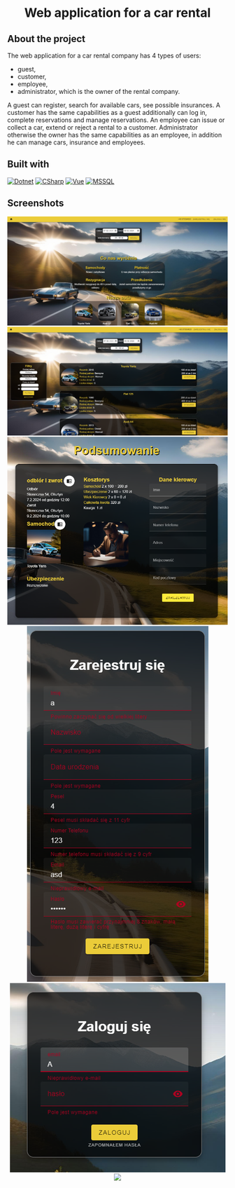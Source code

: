 <div>
  <h1 align="center">
    Web application for a car rental
  </h1>
  <h2> About the project</h2>
  <p>
    The web application for a car rental company has 4 types of users: 
  <ul>
    <li>guest,</li>
    <li>customer,</li>
    <li>employee,</li>
    <li>administrator, which is the owner of the rental company. </li>
  </ul>
  A guest can register, search for available cars, see possible insurances. A customer has the same capabilities as a guest additionally can log in, complete reservations and manage reservations. An employee can issue or collect a car, extend or reject a rental to a customer. Administrator otherwise the owner has the same capabilities as an employee, in addition he can manage cars, insurance and employees.
  </p>
  
  <h2 align="left">
    Built with
  </h2>
</div>


 [![Dotnet][DotnetCore]][Dotnet-url]
 [![CSharp][CSharpLogo]][CSharp-url] 
 [![Vue][Vue.js]][Vue-url] 
 [![MSSQL][MSSQLServer]][MSSQLServer-url]

[DotnetCore]: https://img.shields.io/badge/.NET_Core-5C2D91?style=for-the-badge&logo=.net&logoColor=white
[Dotnet-url]: https://learn.microsoft.com/en-us/aspnet/core/?view=aspnetcore-7.0
[Vue.js]: https://img.shields.io/badge/Vue.js-35495E?style=for-the-badge&logo=vuedotjs&logoColor=4FC08D
[Vue-url]: https://vuejs.org/
[CSharpLogo]: https://img.shields.io/badge/C%23-239120?style=for-the-badge&logo=csharp&logoColor=white
[CSharp-url]: https://learn.microsoft.com/en-us/dotnet/csharp/
[MSSQLServer]: https://img.shields.io/badge/Microsoft%20SQL%20Server-CC2927?style=for-the-badge&logo=microsoft%20sql%20server&logoColor=white
[MSSQLServer-url]: https://www.microsoft.com/en-us/sql-server

## Screenshots
<div align="center">
  <img src="zdjecia/główna.png"/>
  <img src="zdjecia/wybórAuta.png"/>
  <img src="zdjecia/rezerwacja.png"/>
  <img src="zdjecia/rejestracja.png"/>
  <br/>
  <img src="zdjecia/zaloguj.png"/>
  <img src="zdjecia/zmianaHasła.png"/>
</div>
